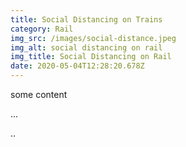 ```yaml
---
title: Social Distancing on Trains
category: Rail
img_src: /images/social-distance.jpeg
img_alt: social distancing on rail
img_title: Social Distancing on Rail
date: 2020-05-04T12:28:20.678Z
---
```

some content



...

..